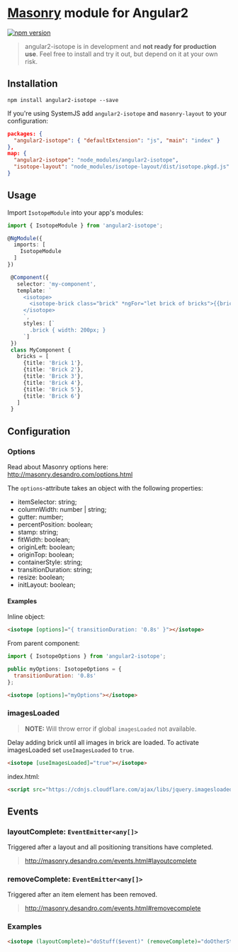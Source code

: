 # [Masonry](https://github.com/desandro/masonry) module for Angular2

[![npm version](https://badge.fury.io/js/angular2-isotope.svg)](https://www.npmjs.com/package/angular2-isotope)

> angular2-isotope is in development and **not ready for production use**.
> Feel free to install and try it out, but depend on it at your own risk.

## Installation

`npm install angular2-isotope --save`

If you're using SystemJS add `angular2-isotope` and `masonry-layout` to your configuration:
```json
packages: {
  "angular2-isotope": { "defaultExtension": "js", "main": "index" }
},
map: {
  "angular2-isotope": "node_modules/angular2-isotope",
  "isotope-layout": "node_modules/isotope-layout/dist/isotope.pkgd.js"
}
```

## Usage

Import `IsotopeModule` into your app's modules:

``` typescript
import { IsotopeModule } from 'angular2-isotope';

@NgModule({
  imports: [
    IsotopeModule
  ]
})
```

```typescript
 @Component({
   selector: 'my-component',
   template: `
     <isotope>
       <isotope-brick class="brick" *ngFor="let brick of bricks">{{brick.title}}</masonry-brick>
     </isotope>
     `,
     styles: [`
       .brick { width: 200px; }
     `]
 })
 class MyComponent {
   bricks = [
     {title: 'Brick 1'},
     {title: 'Brick 2'},
     {title: 'Brick 3'},
     {title: 'Brick 4'},
     {title: 'Brick 5'},
     {title: 'Brick 6'}
   ]
 }
 ```

## Configuration

### Options
Read about Masonry options here: http://masonry.desandro.com/options.html

The `options`-attribute takes an object with the following properties:
* itemSelector: string;
* columnWidth: number | string;
* gutter: number;
* percentPosition: boolean;
* stamp: string;
* fitWidth: boolean;
* originLeft: boolean;
* originTop: boolean;
* containerStyle: string;
* transitionDuration: string;
* resize: boolean;
* initLayout: boolean;

#### Examples

Inline object:
```html
<isotope [options]="{ transitionDuration: '0.8s' }"></isotope>
```

From parent component:
```javascript
import { IsotopeOptions } from 'angular2-isotope';

public myOptions: IsotopeOptions = {
  transitionDuration: '0.8s'
};
```
```html
<isotope [options]="myOptions"></isotope>
```

### imagesLoaded
>**NOTE:** Will throw error if global `imagesLoaded` not available.

Delay adding brick until all images in brick are loaded.
To activate imagesLoaded set `useImagesLoaded` to `true`.
```html
<isotope [useImagesLoaded]="true"></isotope>
```
index.html:
```html
<script src="https://cdnjs.cloudflare.com/ajax/libs/jquery.imagesloaded/4.1.1/imagesloaded.pkgd.min.js"></script>
```

## Events
### layoutComplete: `EventEmitter<any[]>`
Triggered after a layout and all positioning transitions have completed.
>http://masonry.desandro.com/events.html#layoutcomplete

### removeComplete: `EventEmitter<any[]>`
Triggered after an item element has been removed.
>http://masonry.desandro.com/events.html#removecomplete

### Examples
```html
<isotope (layoutComplete)="doStuff($event)" (removeComplete)="doOtherStuff($event)"></isotope>
```
